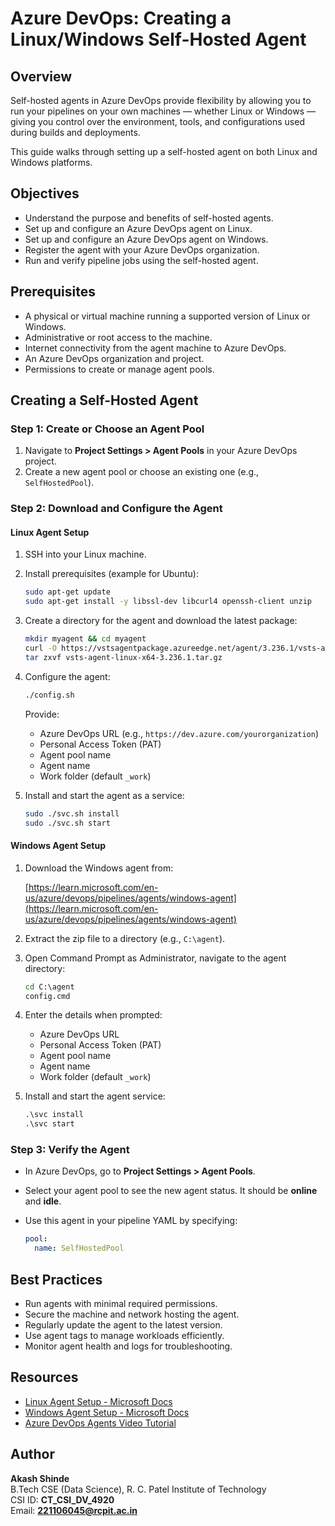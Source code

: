 # Azure DevOps: Creating a Linux/Windows Self-Hosted Agent

## Overview

Self-hosted agents in Azure DevOps provide flexibility by allowing you to run your pipelines on your own machines — whether Linux or Windows — giving you control over the environment, tools, and configurations used during builds and deployments.

This guide walks through setting up a self-hosted agent on both Linux and Windows platforms.

## Objectives

- Understand the purpose and benefits of self-hosted agents.
- Set up and configure an Azure DevOps agent on Linux.
- Set up and configure an Azure DevOps agent on Windows.
- Register the agent with your Azure DevOps organization.
- Run and verify pipeline jobs using the self-hosted agent.

## Prerequisites

- A physical or virtual machine running a supported version of Linux or Windows.
- Administrative or root access to the machine.
- Internet connectivity from the agent machine to Azure DevOps.
- An Azure DevOps organization and project.
- Permissions to create or manage agent pools.

## Creating a Self-Hosted Agent

### Step 1: Create or Choose an Agent Pool

1. Navigate to **Project Settings > Agent Pools** in your Azure DevOps project.
2. Create a new agent pool or choose an existing one (e.g., `SelfHostedPool`).

### Step 2: Download and Configure the Agent

#### Linux Agent Setup

1. SSH into your Linux machine.
2. Install prerequisites (example for Ubuntu):

   ```bash
   sudo apt-get update
   sudo apt-get install -y libssl-dev libcurl4 openssh-client unzip
   ```

3. Create a directory for the agent and download the latest package:

   ```bash
   mkdir myagent && cd myagent
   curl -O https://vstsagentpackage.azureedge.net/agent/3.236.1/vsts-agent-linux-x64-3.236.1.tar.gz
   tar zxvf vsts-agent-linux-x64-3.236.1.tar.gz
   ```

4. Configure the agent:

   ```bash
   ./config.sh
   ```

   Provide:
   - Azure DevOps URL (e.g., `https://dev.azure.com/yourorganization`)
   - Personal Access Token (PAT)
   - Agent pool name
   - Agent name
   - Work folder (default `_work`)

5. Install and start the agent as a service:

   ```bash
   sudo ./svc.sh install
   sudo ./svc.sh start
   ```

#### Windows Agent Setup

1. Download the Windows agent from:

   [https://learn.microsoft.com/en-us/azure/devops/pipelines/agents/windows-agent](https://learn.microsoft.com/en-us/azure/devops/pipelines/agents/windows-agent)

2. Extract the zip file to a directory (e.g., `C:\agent`).

3. Open Command Prompt as Administrator, navigate to the agent directory:

   ```cmd
   cd C:\agent
   config.cmd
   ```

4. Enter the details when prompted:
   - Azure DevOps URL
   - Personal Access Token (PAT)
   - Agent pool name
   - Agent name
   - Work folder (default `_work`)

5. Install and start the agent service:

   ```cmd
   .\svc install
   .\svc start
   ```

### Step 3: Verify the Agent

- In Azure DevOps, go to **Project Settings > Agent Pools**.
- Select your agent pool to see the new agent status. It should be **online** and **idle**.
- Use this agent in your pipeline YAML by specifying:

  ```yaml
  pool:
    name: SelfHostedPool
  ```

## Best Practices

- Run agents with minimal required permissions.
- Secure the machine and network hosting the agent.
- Regularly update the agent to the latest version.
- Use agent tags to manage workloads efficiently.
- Monitor agent health and logs for troubleshooting.

## Resources

- [Linux Agent Setup - Microsoft Docs](https://learn.microsoft.com/en-us/azure/devops/pipelines/agents/linux-agent?view=azure-devops&tabs=IP-V4)
- [Windows Agent Setup - Microsoft Docs](https://learn.microsoft.com/en-us/azure/devops/pipelines/agents/windows-agent?view=azure-devops)
- [Azure DevOps Agents Video Tutorial](https://www.youtube.com/watch?v=Cu7zx9u1sOE)

## Author

**Akash Shinde**  
B.Tech CSE (Data Science), R. C. Patel Institute of Technology  
CSI ID: **CT_CSI_DV_4920**  
Email: **221106045@rcpit.ac.in**

